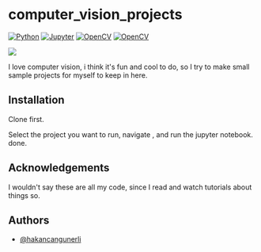 # computer_vision_projects

[![Python](https://img.shields.io/badge/Python-3776AB?style=for-the-badge&logo=python&logoColor=white)]()
[![Jupyter](https://img.shields.io/badge/Jupyter-F37626.svg?&style=for-the-badge&logo=Jupyter&logoColor=white)]()
[![OpenCV](https://img.shields.io/badge/OpenCV-27338e?style=for-the-badge&logo=OpenCV&logoColor=white)]()
[![OpenCV](https://shields.io/badge/face_recognition-darkblue?style=for-the-badge&)]()




![](https://cdn-media-1.freecodecamp.org/images/1*bt-E2YcPafjiPbZFDMMmNQ.jpeg)

I love computer vision, i think it's fun and cool to do, so I try to make small sample projects for myself to keep in here.




## Installation 

Clone first. 

Select the project you want to run, navigate , and run the jupyter notebook. done.

    
## Acknowledgements
I wouldn't say these are all my code, since I read and watch tutorials about things so. 


## Authors

- [@hakancangunerli](https://www.github.com/hakancangunerli)
